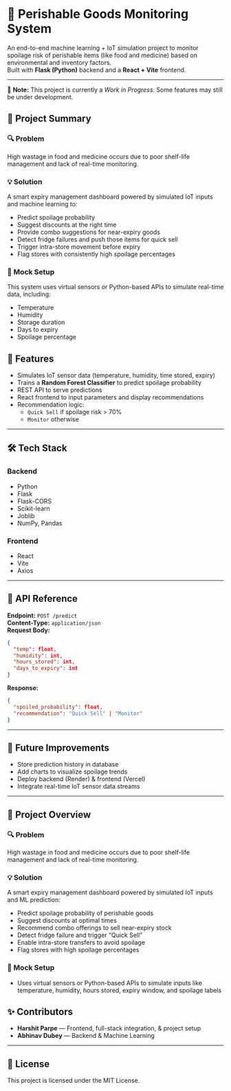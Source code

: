 # 🥦 Perishable Goods Monitoring System

An end-to-end machine learning + IoT simulation project to monitor spoilage risk of perishable items (like food and medicine) based on environmental and inventory factors.  
Built with **Flask (Python)** backend and a **React + Vite** frontend.

---

🚧 **Note:** This project is currently a _Work in Progress_. Some features may still be under development.

## 📘 Project Summary

### 🔍 Problem

High wastage in food and medicine occurs due to poor shelf-life management and lack of real-time monitoring.

### 💡 Solution

A smart expiry management dashboard powered by simulated IoT inputs and machine learning to:

- Predict spoilage probability
- Suggest discounts at the right time
- Provide combo suggestions for near-expiry goods
- Detect fridge failures and push those items for quick sell
- Trigger intra-store movement before expiry
- Flag stores with consistently high spoilage percentages

### 🧪 Mock Setup

This system uses virtual sensors or Python-based APIs to simulate real-time data, including:

- Temperature
- Humidity
- Storage duration
- Days to expiry
- Spoilage percentage

## 🚀 Features

- Simulates IoT sensor data (temperature, humidity, time stored, expiry)
- Trains a **Random Forest Classifier** to predict spoilage probability
- REST API to serve predictions
- React frontend to input parameters and display recommendations
- Recommendation logic:
  - `Quick Sell` if spoilage risk > 70%
  - `Monitor` otherwise

---

## 🛠️ Tech Stack

### Backend

- Python
- Flask
- Flask-CORS
- Scikit-learn
- Joblib
- NumPy, Pandas

### Frontend

- React
- Vite
- Axios

---

## 🔄 API Reference

**Endpoint:** `POST /predict`  
**Content-Type:** `application/json`  
**Request Body:**

```json
{
  "temp": float,
  "humidity": int,
  "hours_stored": int,
  "days_to_expiry": int
}
```

**Response:**

```json
{
  "spoiled_probability": float,
  "recommendation": "Quick Sell" | "Monitor"
}
```

---

## 📌 Future Improvements

- Store prediction history in database
- Add charts to visualize spoilage trends
- Deploy backend (Render) & frontend (Vercel)
- Integrate real-time IoT sensor data streams

---

## 📘 Project Overview

### 🔍 Problem

High wastage in food and medicine occurs due to poor shelf-life management and lack of real-time monitoring.

### 💡 Solution

A smart expiry management dashboard powered by simulated IoT inputs and ML prediction:

- Predict spoilage probability of perishable goods
- Suggest discounts at optimal times
- Recommend combo offerings to sell near-expiry stock
- Detect fridge failure and trigger “Quick Sell”
- Enable intra-store transfers to avoid spoilage
- Flag stores with high spoilage percentages

### 🧪 Mock Setup

- Uses virtual sensors or Python-based APIs to simulate inputs like temperature, humidity, hours stored, expiry window, and spoilage labels

## ✨ Contributors

- **Harshit Parpe** — Frontend, full-stack integration, & project setup
- **Abhinav Dubey** — Backend & Machine Learning

---

## 📄 License

This project is licensed under the MIT License.
